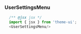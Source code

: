 ### UserSettingsMenu

```js
  /** @jsx jsx */
  import { jsx } from 'theme-ui';
  <UserSettingsMenu/>
```
